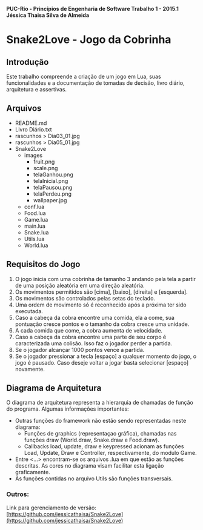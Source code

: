 
**PUC-Rio - Princípios de Engenharia de Software
Trabalho 1 - 2015.1
Jéssica Thaisa Silva de Almeida**

# Snake2Love - Jogo da Cobrinha

## Introdução
Este trabalho compreende a criação de um jogo em Lua, suas funcionalidades e a documentação de tomadas de decisão, livro diário, arquitetura e assertivas.


## Arquivos

- README.md
- Livro Diário.txt
- rascunhos > Dia03_01.jpg
- rascunhos > Dia05_01.jpg
- Snake2Love
	- images
		- fruit.png
		- scale.png
        - telaGanhou.png
        - telaInicial.png
        - telaPausou.png
        - telaPerdeu.png
        - wallpaper.jpg
	- conf.lua
	- Food.lua
	- Game.lua
	- main.lua
	- Snake.lua
	- Utils.lua
	- World.lua


## Requisitos do Jogo

 1. O jogo inicia com uma cobrinha de tamanho 3 andando pela tela a
    partir de uma posição aleatória em uma direção aleatória.
 2. Os movimentos permitidos são [cima], [baixo], [direita] e
    [esquerda].
 3. Os movimentos são controlados pelas setas do teclado.
 4. Uma ordem de movimento só é reconhecido após a próxima ter sido executada.
 4. Caso a cabeça da cobra encontre uma comida, ela a come, sua
    pontuação cresce  pontos e o tamanho da cobra cresce uma unidade.
 5. A cada comida que come, a cobra aumenta de velocidade.
 6. Caso a cabeça da cobra encontre uma parte de seu corpo é
    caracterizada uma colisão. Isso faz o jogador perder a partida.
 7. Se o jogador alcançar 1000 pontos vence a partida.
 8. Se o jogador pressionar a tecla [espaço] a qualquer momento do jogo, o jogo é pausado. Caso deseje voltar a jogar basta selecionar [espaço] novamente.

  
## Diagrama de Arquitetura

O diagrama de arquitetura representa a hierarquia de chamadas de função do programa.
Algumas informações importantes:

 - Outras funções do framework não estão sendo representadas neste diagrama:
	 - 	Funções de graphics (representaçao gráfica), chamadas nas funções draw (World.draw, Snake.draw e Food.draw).
	 - Callbacks load, update, draw e keypressed acionam as funções Load, Update, Draw e Controller, respectivamente, do modulo Game.
 - Entre <...> encontram-se os arquivos .lua em que estão as funções descritas. As cores no diagrama visam facilitar esta ligação graficamente.
 - As funções contidas no arquivo Utils são funções transversais.


### Outros:

Link para gerenciamento de versão: [https://github.com/jessicathaisa/Snake2Love](https://github.com/jessicathaisa/Snake2Love)